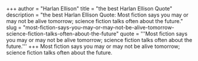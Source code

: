 +++
author = "Harlan Ellison"
title = "the best Harlan Ellison Quote"
description = "the best Harlan Ellison Quote: Most fiction says you may or may not be alive tomorrow; science fiction talks often about the future."
slug = "most-fiction-says-you-may-or-may-not-be-alive-tomorrow-science-fiction-talks-often-about-the-future"
quote = '''Most fiction says you may or may not be alive tomorrow; science fiction talks often about the future.'''
+++
Most fiction says you may or may not be alive tomorrow; science fiction talks often about the future.
